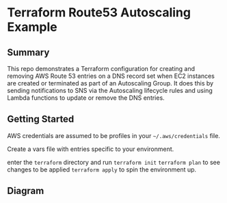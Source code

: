 # Terraform Route53 Autoscaling Example

## Summary

This repo demonstrates a Terraform configuration for creating and removing AWS Route 53 entries on a DNS record set when EC2 instances are created or terminated as part of an Autoscaling Group. It does this by sending notifications to SNS via the Autoscaling lifecycle rules and using Lambda functions to update or remove the DNS entries.

## Getting Started

AWS credentials are assumed to be profiles in your `~/.aws/credentials` file. 

Create a vars file with entries specific to your environment.


enter the `terraform` directory and run `terraform init` 
`terraform plan` to see changes to be applied 
`terraform apply` to spin the environment up. 


## Diagram
